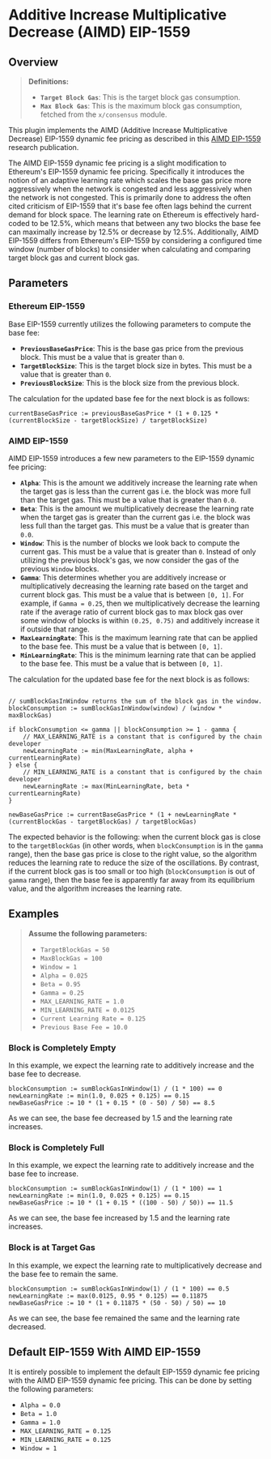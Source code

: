 # Additive Increase Multiplicative Decrease (AIMD) EIP-1559

## Overview

> **Definitions:**
>
> * **`Target Block Gas`**: This is the target block gas consumption.
> * **`Max Block Gas`**: This is the maximum block gas consumption, fetched
>   from the `x/consensus` module.

This plugin implements the AIMD (Additive Increase Multiplicative Decrease)
EIP-1559 dynamic fee pricing as described in this
[AIMD EIP-1559](https://arxiv.org/abs/2110.04753) research publication.

The AIMD EIP-1559 dynamic fee pricing is a slight modification to Ethereum's
EIP-1559 dynamic fee pricing. Specifically it introduces the notion of an
adaptive learning rate which scales the base gas price more aggressively when
the network is congested and less aggressively when the network is not
congested. This is primarily done to address the often cited criticism of
EIP-1559 that it's base fee often lags behind the current demand for block
space. The learning rate on Ethereum is effectively hard-coded to be 12.5%,
which means that between any two blocks the base fee can maximally increase by
12.5% or decrease by 12.5%. Additionally, AIMD EIP-1559 differs from Ethereum's
EIP-1559 by considering a configured time window (number of blocks) to consider
when calculating and comparing target block gas and current block gas.

## Parameters

### Ethereum EIP-1559

Base EIP-1559 currently utilizes the following parameters to compute the base fee:

* **`PreviousBaseGasPrice`**: This is the base gas price from the previous
  block. This must be a value that is greater than `0`.
* **`TargetBlockSize`**: This is the target block size in bytes. This must be a
  value that is greater than `0`.
* **`PreviousBlockSize`**: This is the block size from the previous block.

The calculation for the updated base fee for the next block is as follows:

```golang
currentBaseGasPrice := previousBaseGasPrice * (1 + 0.125 * (currentBlockSize - targetBlockSize) / targetBlockSize)
```

### AIMD EIP-1559

AIMD EIP-1559 introduces a few new parameters to the EIP-1559 dynamic fee pricing:

* **`Alpha`**: This is the amount we additively increase the learning rate when
  the target gas is less than the current gas i.e. the block was
  more full than the target gas. This must be a value that is greater than `0.0`.
* **`Beta`**: This is the amount we multiplicatively decrease the learning rate
  when the target gas is greater than the current gas i.e. the
  block was less full than the target gas. This must be a value that is greater
  than `0.0`.
* **`Window`**: This is the number of blocks we look back to compute the current
  gas. This must be a value that is greater than `0`. Instead of only
  utilizing the previous block's gas, we now consider the gas of
  the previous `Window` blocks.
* **`Gamma`**: This determines whether you are additively increase or
  multiplicatively decreasing the learning rate based on the target and current
  block gas. This must be a value that is between `[0, 1]`. For example,
  if `Gamma = 0.25`, then we multiplicatively decrease the learning rate if the
  average ratio of current block gas to max block gas over some window of
  blocks is within `(0.25, 0.75)` and additively increase it if outside that range.
* **`MaxLearningRate`**: This is the maximum learning rate that can be applied
  to the base fee. This must be a value that is between `[0, 1]`.
* **`MinLearningRate`**: This is the minimum learning rate that can be applied
  to the base fee. This must be a value that is between `[0, 1]`.

The calculation for the updated base fee for the next block is as follows:

```golang

// sumBlockGasInWindow returns the sum of the block gas in the window.
blockConsumption := sumBlockGasInWindow(window) / (window * maxBlockGas)

if blockConsumption <= gamma || blockConsumption >= 1 - gamma {
    // MAX_LEARNING_RATE is a constant that is configured by the chain developer
    newLearningRate := min(MaxLearningRate, alpha + currentLearningRate)
} else {
    // MIN_LEARNING_RATE is a constant that is configured by the chain developer
    newLearningRate := max(MinLearningRate, beta * currentLearningRate)
}

newBaseGasPrice := currentBaseGasPrice * (1 + newLearningRate * (currentBlockGas - targetBlockGas) / targetBlockGas) 
```

The expected behavior is the following: when the current block gas is close to
the `targetBlockGas` (in other words, when `blockConsumption` is in the
`gamma` range), then the base gas price is close to the right value, so the
algorithm reduces the learning rate to reduce the size of the oscillations. By
contrast, if the current block gas is too small or too high
(`blockConsumption` is out of `gamma` range), then the base fee is apparently
far away from its equilibrium value, and the algorithm increases the learning
rate.

## Examples

> **Assume the following parameters:**
>
> * `TargetBlockGas = 50`
> * `MaxBlockGas = 100`
> * `Window = 1`
> * `Alpha = 0.025`
> * `Beta = 0.95`
> * `Gamma = 0.25`
> * `MAX_LEARNING_RATE = 1.0`
> * `MIN_LEARNING_RATE = 0.0125`
> * `Current Learning Rate = 0.125`
> * `Previous Base Fee = 10.0`

### Block is Completely Empty

In this example, we expect the learning rate to additively increase and the base
fee to decrease.

```golang
blockConsumption := sumBlockGasInWindow(1) / (1 * 100) == 0
newLearningRate := min(1.0, 0.025 + 0.125) == 0.15
newBaseGasPrice := 10 * (1 + 0.15 * (0 - 50) / 50) == 8.5
```

As we can see, the base fee decreased by 1.5 and the learning rate increases.

### Block is Completely Full

In this example, we expect the learning rate to additively increase and the base
fee to increase.

```golang
blockConsumption := sumBlockGasInWindow(1) / (1 * 100) == 1
newLearningRate := min(1.0, 0.025 + 0.125) == 0.15
newBaseGasPrice := 10 * (1 + 0.15 * ((100 - 50) / 50)) == 11.5
```

As we can see, the base fee increased by 1.5 and the learning rate increases.

### Block is at Target Gas

In this example, we expect the learning rate to multiplicatively decrease and the
base fee to remain the same.

```golang
blockConsumption := sumBlockGasInWindow(1) / (1 * 100) == 0.5
newLearningRate := max(0.0125, 0.95 * 0.125) == 0.11875
newBaseGasPrice := 10 * (1 + 0.11875 * (50 - 50) / 50) == 10
```

As we can see, the base fee remained the same and the learning rate decreased.

## Default EIP-1559 With AIMD EIP-1559

It is entirely possible to implement the default EIP-1559 dynamic fee pricing
with the AIMD EIP-1559 dynamic fee pricing. This can be done by setting the
following parameters:

* `Alpha = 0.0`
* `Beta = 1.0`
* `Gamma = 1.0`
* `MAX_LEARNING_RATE = 0.125`
* `MIN_LEARNING_RATE = 0.125`
* `Window = 1`
